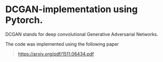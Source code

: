 # DCGAN-implementation using Pytorch.
DCGAN stands for deep convolutional Generative Adversarial Networks.

The code was implemented using the following paper  
  >https://arxiv.org/pdf/1511.06434.pdf
  
  
  
